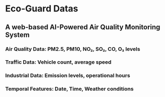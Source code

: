 # Eco-Guard Datas
## A web-based AI-Powered Air Quality Monitoring System
### Air Quality Data: PM2.5, PM10, NO₂, SO₂, CO, O₃ levels
### Traffic Data: Vehicle count, average speed
### Industrial Data: Emission levels, operational hours
### Temporal Features: Date, Time, Weather conditions

